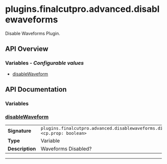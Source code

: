 # plugins.finalcutpro.advanced.disablewaveforms

Disable Waveforms Plugin.

## API Overview
### **Variables** - _Configurable values_
 * [disableWaveform](#disablewaveform)


## API Documentation

### Variables


### [disableWaveform](#disablewaveform)

|                                             |                                                                                     |
| --------------------------------------------|-------------------------------------------------------------------------------------|
| **Signature**                               | `plugins.finalcutpro.advanced.disablewaveforms.disableWaveform <cp.prop: boolean>`                                                                    |
| **Type**                                    | Variable                                                                     |
| **Description**                             | Waveforms Disabled?                                                                     |

---
